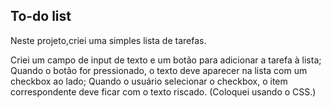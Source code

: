 ## To-do list
Neste projeto,criei uma simples lista de tarefas.

Criei um campo de input de texto e um botão para adicionar a tarefa à lista;
Quando o botão for pressionado, o texto deve aparecer na lista com um checkbox ao lado;
Quando o usuário selecionar o checkbox, o item correspondente deve ficar com o texto riscado. (Coloquei usando o CSS.)



